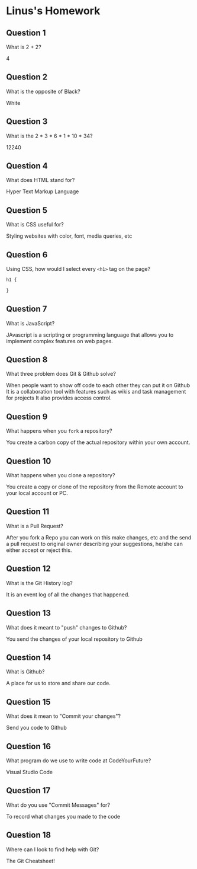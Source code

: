 # Linus's Homework

## Question 1

What is 2 + 2?

4

## Question 2

What is the opposite of Black?

White

## Question 3

What is the  2 * 3 * 6 * 1 * 10 * 34?

12240

## Question 4 

What does HTML stand for?

Hyper Text Markup Language

## Question 5

What is CSS useful for?

Styling websites with color, font, media queries, etc

## Question 6

Using CSS, how would I select every `<h1>` tag on the page?

```css
h1 {

}
```

## Question 7

What is JavaScript?

JAvascript is a scripting or programming language that allows you to implement complex features on web pages.

## Question 8

What three problem does Git & Github solve?

When people want to show off code to each other they can put it on Github
It is a collaboration tool with features such as wikis and task management for projects
It also provides access control.

## Question 9

What happens when you `fork` a repository?

You create a carbon copy of the actual repository within your own account.

## Question 10 

What happens when you clone a repository?

You create a copy or clone of the repository from the Remote account to your local account or PC.

## Question 11

What is a Pull Request?

After you fork a Repo you can work on this make changes, etc and the send a pull request to original owner describing your suggestions, he/she can either accept or reject this.

## Question 12

What is the Git History log?

It is an event log of all the changes that happened.

## Question 13

What does it meant to "push" changes to Github?

You send the changes of your local repository to Github

## Question 14

What is Github?

A place for us to store and share our code.

## Question 15

What does it mean to "Commit your changes"?

Send you code to Github

## Question 16

What program do we use to write code at CodeYourFuture?

Visual Studio Code

## Question 17

What do you use "Commit Messages" for?

To record what changes you made to the code

## Question 18

Where can I look to find help with Git?

The Git Cheatsheet!
